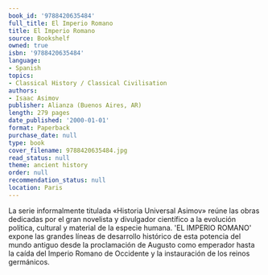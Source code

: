 ```yaml
---
book_id: '9788420635484'
full_title: El Imperio Romano
title: El Imperio Romano
source: Bookshelf
owned: true
isbn: '9788420635484'
language:
- Spanish
topics:
- Classical History / Classical Civilisation
authors:
- Isaac Asimov
publisher: Alianza (Buenos Aires, AR)
length: 279 pages
date_published: '2000-01-01'
format: Paperback
purchase_date: null
type: book
cover_filename: 9788420635484.jpg
read_status: null
theme: ancient history
order: null
recommendation_status: null
location: Paris
---
```

La serie informalmente titulada «Historia Universal Asimov» reúne las obras dedicadas por el gran novelista y divulgador científico a la evolución política, cultural y material de la especie humana. 'EL IMPERIO ROMANO' expone las grandes líneas de desarrollo histórico de esta potencia del mundo antiguo desde la proclamación de Augusto como emperador hasta la caída del Imperio Romano de Occidente y la instauración de los reinos germánicos.

